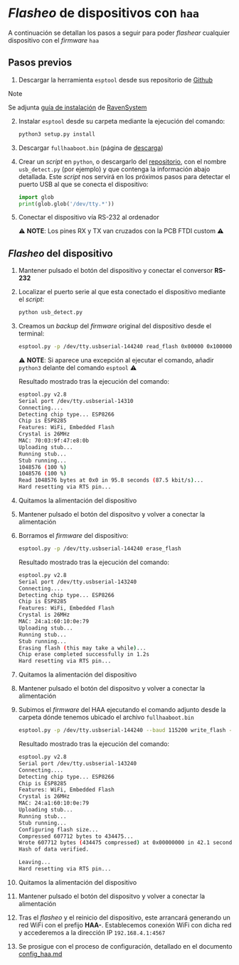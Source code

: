 # _Flasheo_ de dispositivos con `haa`

A continuación se detallan los pasos a seguir para poder _flashear_ cualquier dispositivo con el _firmware_ `haa`

## Pasos previos

1. Descargar la herramienta `esptool` desde sus repositorio de [Github](https://github.com/espressif/esptool)

> [!NOTE]
> Se adjunta [guía de instalación](https://github.com/RavenSystem/esp-homekit-devices/wiki/install-esptool-on-macos) de [RavenSystem](https://github.com/RavenSystem)

2. Instalar `esptool` desde su carpeta mediante la ejecución del comando:

    ```python
    python3 setup.py install
    ```

3. Descargar `fullhaaboot.bin` (página de [descarga](https://github.com/RavenSystem/haa/releases/latest/download/fullhaaboot.bin))
4. Crear un _script_ en `python`, o descargarlo del [repositorio](https://github.com/OxDAbit/Hello-HAA/blob/main/src/detect_usb.py), con el nombre `usb_detect.py` (por ejemplo) y que contenga la información abajo detallada. Este _script_ nos servirá en los próximos pasos para detectar el puerto USB al que se conecta el dispositivo:

    ```python
    import glob
    print(glob.glob('/dev/tty.*'))
    ```

5. Conectar el dispositivo vía RS-232 al ordenador

    :warning:  **NOTE**: Los pines RX y TX van cruzados con la PCB FTDI custom :warning:

## _Flasheo_ del dispositivo

1. Mantener pulsado el botón del dispositivo y conectar el conversor **RS-232**
2. Localizar el puerto serie al que esta conectado el dispositivo mediante el _script_:

    ```bash
    python usb_detect.py
    ```

3. Creamos un _backup_ del _firmware_ original del dispositivo desde el terminal:

    ```bash
    esptool.py -p /dev/tty.usbserial-144240 read_flash 0x00000 0x100000 fwbackup.bin
    ```

    :warning: **NOTE**: Si aparece una excepción al ejecutar el comando, añadir `python3` delante del comando `esptool` :warning:

    Resultado mostrado tras la ejecución del comando:

    ```bash
    esptool.py v2.8
    Serial port /dev/tty.usbserial-14310
    Connecting....
    Detecting chip type... ESP8266
    Chip is ESP8285
    Features: WiFi, Embedded Flash
    Crystal is 26MHz
    MAC: 70:03:9f:47:e8:0b
    Uploading stub...
    Running stub...
    Stub running...
    1048576 (100 %)
    1048576 (100 %)
    Read 1048576 bytes at 0x0 in 95.8 seconds (87.5 kbit/s)...
    Hard resetting via RTS pin...
    ```

4. Quitamos la alimentación del dispositivo
5. Mantener pulsado el botón del dispositvo y volver a conectar la alimentación
6. Borramos el _firmware_ del dispositivo:

    ```bash
    esptool.py -p /dev/tty.usbserial-144240 erase_flash
    ```

    Resultado mostrado tras la ejecución del comando:

    ```bash
    esptool.py v2.8
    Serial port /dev/tty.usbserial-143240
    Connecting....
    Detecting chip type... ESP8266
    Chip is ESP8285
    Features: WiFi, Embedded Flash
    Crystal is 26MHz
    MAC: 24:a1:60:10:0e:79
    Uploading stub...
    Running stub...
    Stub running...
    Erasing flash (this may take a while)...
    Chip erase completed successfully in 1.2s
    Hard resetting via RTS pin...
    ```

7. Quitamos la alimentación del dispositivo
8. Mantener pulsado el botón del dispositvo y volver a conectar la alimentación
9.  Subimos el _firmware_ del HAA ejecutando el comando adjunto desde la carpeta dónde tenemos ubicado el archivo `fullhaaboot.bin`

    ```bash
    esptool.py -p /dev/tty.usbserial-144240 --baud 115200 write_flash -fs 1MB -fm dout -ff 40m 0x0 fullhaaboot.bin
    ```

    Resultado mostrado tras la ejecución del comando:

    ```bash
    esptool.py v2.8
    Serial port /dev/tty.usbserial-143240
    Connecting....
    Detecting chip type... ESP8266
    Chip is ESP8285
    Features: WiFi, Embedded Flash
    Crystal is 26MHz
    MAC: 24:a1:60:10:0e:79
    Uploading stub...
    Running stub...
    Stub running...
    Configuring flash size...
    Compressed 607712 bytes to 434475...
    Wrote 607712 bytes (434475 compressed) at 0x00000000 in 42.1 seconds (effective 115.6 kbit/s)...
    Hash of data verified.

    Leaving...
    Hard resetting via RTS pin...
    ```

10. Quitamos la alimentación del dispositivo
11. Mantener pulsado el botón del dispositvo y volver a conectar la alimentación
12. Tras el _flasheo_ y el reinicio del dispositivo, este arrancará generando un red WiFi con el prefijo **HAA-**.
    Establecemos conexión WiFi con dicha red y accederemos a la dirección IP `192.168.4.1:4567`
13. Se prosigue con el proceso de configuración, detallado en el documento [config_haa.md](https://github.com/OxDAbit/Hello-HAA/blob/main/docs/config_haa.md)
